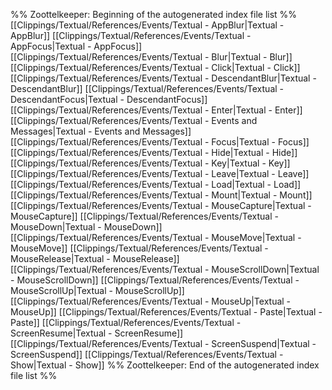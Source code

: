 %% Zoottelkeeper: Beginning of the autogenerated index file list  %%
 [[Clippings/Textual/References/Events/Textual - AppBlur|Textual - AppBlur]]
 [[Clippings/Textual/References/Events/Textual - AppFocus|Textual - AppFocus]]
 [[Clippings/Textual/References/Events/Textual - Blur|Textual - Blur]]
 [[Clippings/Textual/References/Events/Textual - Click|Textual - Click]]
 [[Clippings/Textual/References/Events/Textual - DescendantBlur|Textual - DescendantBlur]]
 [[Clippings/Textual/References/Events/Textual - DescendantFocus|Textual - DescendantFocus]]
 [[Clippings/Textual/References/Events/Textual - Enter|Textual - Enter]]
 [[Clippings/Textual/References/Events/Textual - Events and Messages|Textual - Events and Messages]]
 [[Clippings/Textual/References/Events/Textual - Focus|Textual - Focus]]
 [[Clippings/Textual/References/Events/Textual - Hide|Textual - Hide]]
 [[Clippings/Textual/References/Events/Textual - Key|Textual - Key]]
 [[Clippings/Textual/References/Events/Textual - Leave|Textual - Leave]]
 [[Clippings/Textual/References/Events/Textual - Load|Textual - Load]]
 [[Clippings/Textual/References/Events/Textual - Mount|Textual - Mount]]
 [[Clippings/Textual/References/Events/Textual - MouseCapture|Textual - MouseCapture]]
 [[Clippings/Textual/References/Events/Textual - MouseDown|Textual - MouseDown]]
 [[Clippings/Textual/References/Events/Textual - MouseMove|Textual - MouseMove]]
 [[Clippings/Textual/References/Events/Textual - MouseRelease|Textual - MouseRelease]]
 [[Clippings/Textual/References/Events/Textual - MouseScrollDown|Textual - MouseScrollDown]]
 [[Clippings/Textual/References/Events/Textual - MouseScrollUp|Textual - MouseScrollUp]]
 [[Clippings/Textual/References/Events/Textual - MouseUp|Textual - MouseUp]]
 [[Clippings/Textual/References/Events/Textual - Paste|Textual - Paste]]
 [[Clippings/Textual/References/Events/Textual - ScreenResume|Textual - ScreenResume]]
 [[Clippings/Textual/References/Events/Textual - ScreenSuspend|Textual - ScreenSuspend]]
 [[Clippings/Textual/References/Events/Textual - Show|Textual - Show]]
%% Zoottelkeeper: End of the autogenerated index file list  %%
